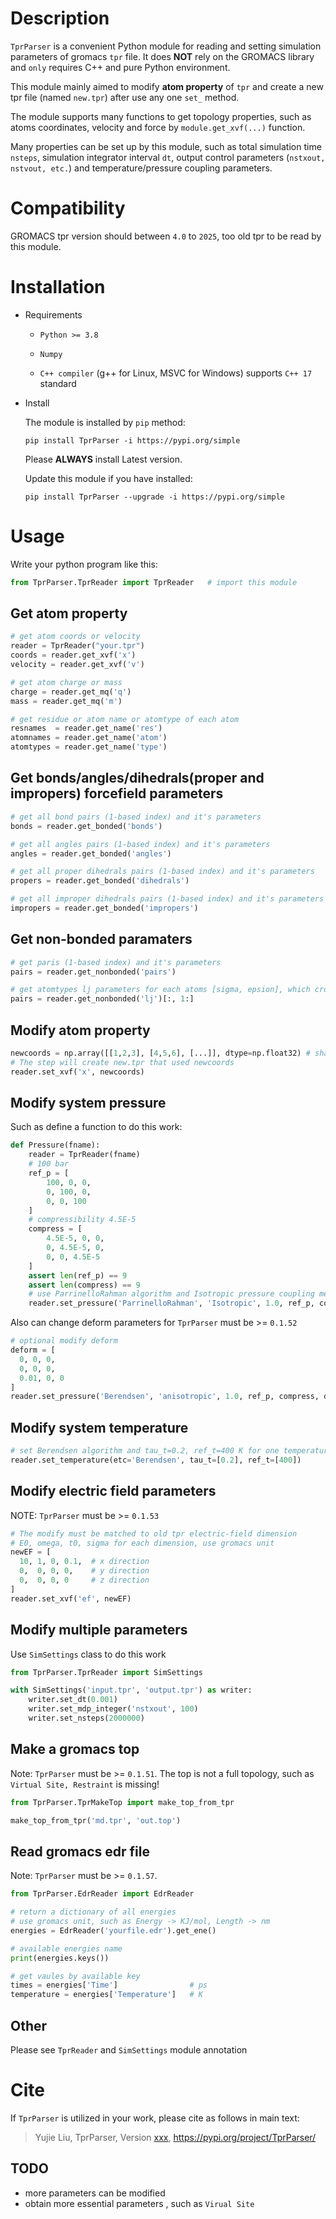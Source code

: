 # Description

`TprParser` is a convenient Python module for reading and setting simulation parameters of gromacs `tpr` file. It does **NOT** rely on the GROMACS library and `only` requires C++ and pure Python environment.

This module mainly aimed to modify **atom property** of `tpr` and create a new tpr file (named `new.tpr`) after use any one `set_` method. 

The module supports many functions to get topology properties, such as atoms coordinates, velocity and force by `module.get_xvf(...)` function. 

Many properties can be set up by this module, such as total simulation time `nsteps`, simulation integrator interval `dt`, output control parameters (`nstxout, nstvout, etc.`) and temperature/pressure coupling parameters.



# Compatibility

GROMACS tpr version should between `4.0` to `2025`, too old tpr to be read by this module.



# Installation

* Requirements

  * `Python >= 3.8`

  * `Numpy`

  * `C++ compiler` (g++ for Linux, MSVC for Windows) supports `C++ 17` standard

* Install

  The module is installed by `pip` method:

  ```
  pip install TprParser -i https://pypi.org/simple
  ```

  Please **ALWAYS** install Latest version.

  Update this module if you have installed:
  ```
  pip install TprParser --upgrade -i https://pypi.org/simple
  ```



# Usage

Write your python program like this:

```python
from TprParser.TprReader import TprReader	# import this module
```



## Get atom property


```python
# get atom coords or velocity
reader = TprReader("your.tpr")
coords = reader.get_xvf('x')
velocity = reader.get_xvf('v')

# get atom charge or mass
charge = reader.get_mq('q')
mass = reader.get_mq('m')

# get residue or atom name or atomtype of each atom
resnames  = reader.get_name('res')
atomnames = reader.get_name('atom')
atomtypes = reader.get_name('type')
```



## Get bonds/angles/dihedrals(proper and impropers) forcefield parameters

```python
# get all bond pairs (1-based index) and it's parameters
bonds = reader.get_bonded('bonds')

# get all angles pairs (1-based index) and it's parameters
angles = reader.get_bonded('angles')

# get all proper dihedrals pairs (1-based index) and it's parameters
propers = reader.get_bonded('dihedrals')

# get all improper dihedrals pairs (1-based index) and it's parameters
impropers = reader.get_bonded('impropers')

```



## Get non-bonded paramaters

```python
# get paris (1-based index) and it's parameters
pairs = reader.get_nonbonded('pairs')

# get atomtypes lj parameters for each atoms [sigma, epsion], which crossbonding to reader.get_name('type')
pairs = reader.get_nonbonded('lj')[:, 1:]
```



## Modify atom property

```python
newcoords = np.array([[1,2,3], [4,5,6], [...]], dtype=np.float32) # shape= N*3
# The step will create new.tpr that used newcoords
reader.set_xvf('x', newcoords)
```



## Modify system pressure

Such as define a function to do this work:

```Python
def Pressure(fname):
    reader = TprReader(fname)
    # 100 bar
    ref_p = [
        100, 0, 0,
        0, 100, 0,
        0, 0, 100
    ]
    # compressibility 4.5E-5
    compress = [
        4.5E-5, 0, 0,
        0, 4.5E-5, 0,
        0, 0, 4.5E-5
    ]
    assert len(ref_p) == 9
    assert len(compress) == 9
    # use ParrinelloRahman algorithm and Isotropic pressure coupling method
    reader.set_pressure('ParrinelloRahman', 'Isotropic', 1.0, ref_p, compress)
```

Also can change deform parameters for `TprParser` must be >= `0.1.52`
```python
# optional modify deform
deform = [
  0, 0, 0,
  0, 0, 0,
  0.01, 0, 0
]
reader.set_pressure('Berendsen', 'anisotropic', 1.0, ref_p, compress, deform)
```



## Modify system temperature

```python
# set Berendsen algorithm and tau_t=0.2, ref_t=400 K for one temperature coupling group
reader.set_temperature(etc='Berendsen', tau_t=[0.2], ref_t=[400])
```



## Modify electric field parameters

NOTE: `TprParser` must be >= `0.1.53`
```python
# The modify must be matched to old tpr electric-field dimension
# E0, omega, t0, sigma for each dimension, use gromacs unit
newEF = [
  10, 1, 0, 0.1,  # x direction
  0,  0, 0, 0,    # y direction
  0,  0, 0, 0     # z direction
]
reader.set_xvf('ef', newEF)
```



## Modify multiple parameters
Use `SimSettings` class to do this work
```python
from TprParser.TprReader import SimSettings

with SimSettings('input.tpr', 'output.tpr') as writer:
    writer.set_dt(0.001)
    writer.set_mdp_integer('nstxout', 100)
    writer.set_nsteps(2000000)
```



## Make a gromacs top

Note: `TprParser` must be >= `0.1.51`. The top is not a full topology, such as `Virtual Site, Restraint` is missing!

```python
from TprParser.TprMakeTop import make_top_from_tpr

make_top_from_tpr('md.tpr', 'out.top')
```



## Read gromacs edr file

Note: `TprParser` must be >= `0.1.57`. 

```python
from TprParser.EdrReader import EdrReader

# return a dictionary of all energies
# use gromacs unit, such as Energy -> KJ/mol, Length -> nm
energies = EdrReader('yourfile.edr').get_ene()

# available energies name
print(energies.keys())

# get vaules by available key
times = energies['Time']  				# ps
temperature = energies['Temperature']   # K
```



## Other

Please see `TprReader` and `SimSettings` module annotation



# Cite

If `TprParser` is utilized in your work, please cite as follows in main text:

> Yujie Liu, TprParser, Version [xxx](), https://pypi.org/project/TprParser/



## TODO

* more parameters can be modified
* obtain more essential parameters , such as `Virual Site`

